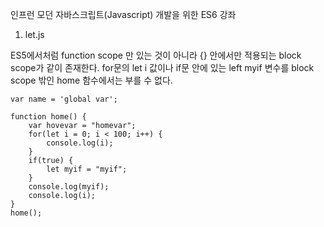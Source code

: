 인프런 모던 자바스크립트(Javascript) 개발을 위한 ES6 강좌

1. let.js

ES5에서처럼 function scope 만 있는 것이 아니라 {} 안에서만 적용되는 block scope가 같이 존재한다.
for문의 let i 값이나 if문 안에 있는 left myif 변수를 block scope 밖인 home 함수에서는 부를 수 없다.

```
var name = 'global var';

function home() {
    var hovevar = "homevar";
    for(let i = 0; i < 100; i++) {
        console.log(i);
    }
    if(true) {
        let myif = "myif";
    }
    console.log(myif);
    console.log(i);
}
home();
```
